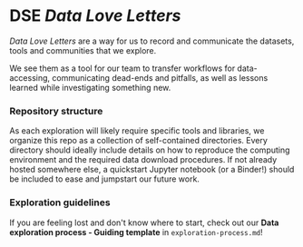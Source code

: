 # DSE _Data Love Letters_

_Data Love Letters_ are a way for us to record and communicate the datasets, tools and communities that we explore. 

We see them as a tool for our team to transfer workflows for data-accessing, communicating dead-ends and pitfalls, 
as well as lessons learned while investigating something new.

### Repository structure

As each exploration will likely require specific tools and libraries, we organize this repo as a collection of self-contained directories. 
Every directory should ideally include details on how to reproduce the computing environment and the required data download procedures.
If not already hosted somewhere else, a quickstart Jupyter notebook (or a Binder!) should be included to ease and jumpstart our future work.

### Exploration guidelines

If you are feeling lost and don't know where to start, check out our **Data exploration process - Guiding template** in `exploration-process.md`! 
